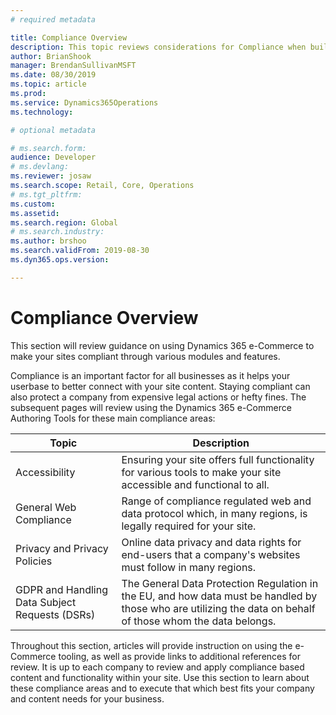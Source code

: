 ```yaml
---
# required metadata

title: Compliance Overview
description: This topic reviews considerations for Compliance when building sites within Dynamics 365 e-Commerce.
author: BrianShook
manager: BrendanSullivanMSFT
ms.date: 08/30/2019
ms.topic: article
ms.prod: 
ms.service: Dynamics365Operations
ms.technology: 

# optional metadata

# ms.search.form: 
audience: Developer
# ms.devlang: 
ms.reviewer: josaw
ms.search.scope: Retail, Core, Operations
# ms.tgt_pltfrm: 
ms.custom: 
ms.assetid: 
ms.search.region: Global
# ms.search.industry: 
ms.author: brshoo
ms.search.validFrom: 2019-08-30
ms.dyn365.ops.version: 

---
```


# Compliance Overview
This section will review guidance on using Dynamics 365 e-Commerce to make your sites compliant through various modules and features.

Compliance is an important factor for all businesses as it helps your userbase to better connect with your site content. Staying compliant can also protect a company from expensive legal actions or hefty fines. The subsequent pages will review using the Dynamics 365 e-Commerce Authoring Tools for these main compliance areas:

| Topic                                          | Description                                                  |
| ---------------------------------------------- | ------------------------------------------------------------ |
| Accessibility                                  | Ensuring your site offers full functionality for various tools to make your site accessible and functional to all. |
| General Web Compliance                         | Range of compliance regulated web and data protocol which, in many regions, is legally required for your site. |
| Privacy and Privacy Policies                   | Online data privacy and data rights for end-users that a company's websites must follow in many regions. |
| GDPR and Handling Data Subject Requests (DSRs) | The General Data Protection Regulation in the EU, and how data must be handled by those who are utilizing the data on behalf of those whom the data belongs. |



Throughout this section, articles will provide instruction on using the e-Commerce tooling, as well as provide links to additional references for review.  It is up to each company to review and apply compliance based content and functionality within your site. Use this section to learn about these compliance areas and to execute that which best fits your company and content needs for your business.








